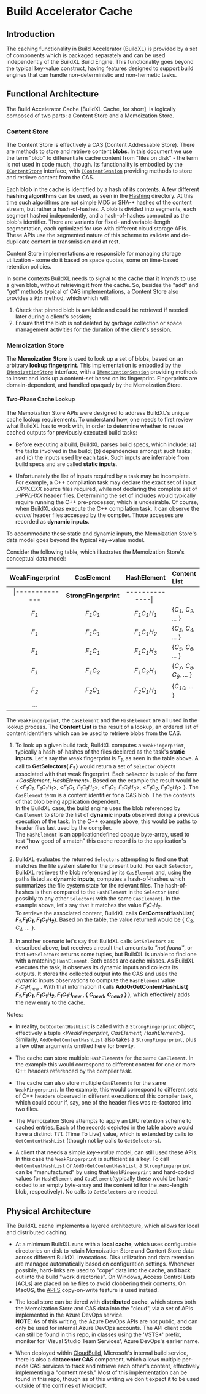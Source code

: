 # Build Accelerator Cache

## Introduction
The caching functionality in Build Accelerator (BuildXL) is provided by a set of components which is packaged separately and can be used independently of the BuildXL Build Engine.  This functionality goes beyond the typical key-value construct, having features designed to support build engines that can handle non-deterministic and non-hermetic tasks.

## Functional Architecture
The Build Accelerator Cache [BuildXL Cache, for short], is logically composed of two parts: a Content Store and a Memoization Store.

### Content Store 
The Content Store is effectively a CAS (Content Addressable Store).  There are methods to store and retrieve content **blobs**.  In this document we use the term "blob" to differentiate cache content from "files on disk" - the term is not used in code much, though.  Its functionality is embodied by the [`IContentStore`](ContentStore\Interfaces\Stores\IContentStore.cs) interface, with [`IContentSession`](ContentStore\Interfaces\Sessions\IContentSession.cs) providing methods to store and retrieve content from the CAS.  

Each **blob** in the cache is identified by a hash of its contents.  A few different **hashing algorithms** can be used, as seen in the [Hashing](\ContentStore\Hashing) directory.  At this time such algorithms are not simple MD5 or SHA-* hashes of the content stream, but rather a hash-of-hashes.  A blob is divided into segments, each segment hashed independently, and a hash-of-hashes computed as the blob's identifier.  There are variants for fixed- and variable-length segmentation, each optimized for use with different cloud storage APIs.  These APIs use the segmented nature of this scheme to validate and de-duplicate content in transmission and at rest.  

Content Store implementations are responsible for managing storage utilization - some do it based on space quotas, some on time-based retention policies.  

In some contexts BuildXL needs to signal to the cache that it _intends_ to use a given blob, without retrieving it from the cache.  So, besides the "add" and "get" methods typical of CAS implementations, a Content Store also provides a `Pin` method, which which will: 
1. Check that pinned blob is available and could be retrieved if needed later during a client's session;
1. Ensure that the blob is not deleted by garbage collection or space management activities for the duration of the client's session. 

### Memoization Store 

The **Memoization Store** is used to look up a set of blobs, based on an arbitrary **lookup fingerprint**.  This implementation is embodied by the [`IMemoizationStore`](MemoizationStore\Interfaces\Sessions) interface, with a [`IMemoizationSession`](MemoizationStore\Interfaces\Sessions\IMemoizationSession.cs) providing methods to insert and look up a content-set based on its fingerprint.  Fingerprints are domain-dependent, and handled opaquely by the Memoization Store.  

#### Two-Phase Cache Lookup
The Memoization Store APIs were designed to address BuildXL's unique cache lookup requirements.  To understand how, one needs to first review what BuildXL has to work with, in order to determine whether to reuse cached outputs for previously executed build tasks:   

- Before executing a build, BuildXL parses build specs, which include: (a) the tasks involved in the build; (b) dependencies amongst such tasks; and (c) the inputs used by each task. Such inputs are inferrable from build specs and are called **static inputs**. 

- Unfortunately the list of inputs required by a task may be incomplete.  For example, a C++ compilation task may declare the exact set of input _*.CPP/*.CXX_ source files required, while not declaring the complete set of _*.HPP/*.HXX_ header files.  Determining the set of includes would typically require running the C++ pre-processor, which is undesirable.  Of course, when BuildXL _does_ execute the C++ compilation task, it can observe the _actual_ header files accessed by the compiler.  Those accesses are recorded as **dynamic inputs**.

To accommodate these static and dynamic inputs, the Memoization Store's data model goes beyond the typical key->value model.  

Consider the following table, which illustrates the Memoization Store's conceptual data model: 

| WeakFingerprint | CasElement | HashElement | Content List |
|:----------------:|:-----------------------------:|:------------------------------------------:|:--------------------------------------|
| &nbsp; \|-------------- | **StrongFingerprint** | --------------\| &nbsp;
| _F<sub>1</sub>_ | _F<sub>1</sub>C<sub>1</sub>_ | _F<sub>1</sub>C<sub>1</sub>H<sub>1</sub>_ | {_C<sub>1</sub>, C<sub>2</sub>, ..._ }|
| _F<sub>1</sub>_ | _F<sub>1</sub>C<sub>1</sub>_ | _F<sub>1</sub>C<sub>1</sub>H<sub>2</sub>_ | {_C<sub>3</sub>, C<sub>4</sub>, ..._ }|
| _F<sub>1</sub>_ | _F<sub>1</sub>C<sub>1</sub>_ | _F<sub>1</sub>C<sub>1</sub>H<sub>3</sub>_ | {_C<sub>5</sub>, C<sub>6</sub>, ..._ }|
| _F<sub>1</sub>_ | _F<sub>1</sub>C<sub>2</sub>_ | _F<sub>1</sub>C<sub>2</sub>H<sub>1</sub>_ | {_C<sub>7</sub>, C<sub>8</sub>, C<sub>9</sub>, ..._ }|
| _F<sub>2</sub>_ | _F<sub>2</sub>C<sub>1</sub>_ | _F<sub>2</sub>C<sub>1</sub>H<sub>1</sub>_ | {_C<sub>10</sub>, ..._ }              |
| ...              |                               |                                            |                                       |

The `WeakFingerprint`, the `CasElement` and the `HashElement` are all used in the lookup process.  The **Content List** is the result of a lookup, an ordered list of content identifiers which can be used to retrieve blobs from the CAS.  

1. To look up a given build task, BuildXL computes a `WeakFingerprint`, typically a hash-of-hashes of the files declared as the task's **static inputs**. Let's say the weak fingerprint is _F<sub>1</sub>_, as seen in the table above.  A call to 
**GetSelectors( _F<sub>1</sub>_ )** 
would return a set of `Selector` objects associated with that weak fingerprint.  Each `Selector` is tuple of the form <_CasElement_, _HashElement_>.  Based on the example the result would be  
{ <_F<sub>1</sub>C<sub>1</sub>_, _F<sub>1</sub>C<sub>1</sub>H<sub>1</sub>_>,
  <_F<sub>1</sub>C<sub>1</sub>_, _F<sub>1</sub>C<sub>1</sub>H<sub>2</sub>_>, 
  <_F<sub>1</sub>C<sub>1</sub>_, _F<sub>1</sub>C<sub>1</sub>H<sub>3</sub>_>,
  <_F<sub>1</sub>C<sub>2</sub>_, _F<sub>1</sub>C<sub>2</sub>H<sub>1</sub>_> }. 
The `CasElement` term is a content identifier for a CAS blob. The the contents of that blob being application dependent.  
In the BuildXL case, the build engine uses the blob referenced by `CasElement` to store the list of **dynamic inputs** observed doing a previous execution of the task.  In the C++ example above, this would be paths to header files last used by the compiler.  
The `HashElement` is an applicationdefined opaque byte-array, used to test "how good of a match" this cache record is to the application's need.

1. BuildXL evaluates the returned `Selectors` attempting to find one that matches the file system state for the present build.  For each `Selector`, BuildXL retrieves the blob referenced by its `CasElement` and, using the paths listed as **dynamic inputs**, computes a hash-of-hashes which summarizes the file system state for the relevant files.  The hash-of-hashes is then compared to the `HashElement` in the `Selector` (and possibly to any other `Selectors` with the same `CasElement`).  In the example above, let's say that it matches the value 
_F<sub>1</sub>C<sub>1</sub>H<sub>2</sub>_.  
To retrieve the associated content, BuildXL calls 
**GetContentHashList(
   _F<sub>1</sub>_,_F<sub>1</sub>C<sub>1</sub>_, 
   _F<sub>1</sub>C<sub>1</sub>H<sub>2</sub>_)**.
Based on the table, the value returned would be 
   { 
     _C<sub>3</sub>, 
     C<sub>4</sub>, ..._ 
   }. 

1. In another scenario let's say that BuildXL calls `GetSelectors` as described above, but receives a result that amounts to _"not found"_, or that `GetSelectors` returns some tuples, but BuildXL is unable to find one with a matching `HashElement`.  Both cases are cache misses. As BuildXL executes the task, it observes its dynamic inputs and collects its outputs. It stores the collected output into the CAS and uses the dynamic inputs observations to compute the `HashElement` value _F<sub>1</sub>C<sub>1</sub>H<sub>new</sub>_ .  With that information it calls 
**AddOrGetContentHashList( 
   _F<sub>1</sub>_,_F<sub>1</sub>C<sub>1</sub>_, 
   _F<sub>1</sub>C<sub>1</sub>H<sub>2</sub>_,
   _F<sub>1</sub>C<sub>1</sub>H<sub>new</sub>_ , 
   { _C<sub>new1</sub>, C<sub>new2</sub>_ } )**,
which effectively adds the new entry to the cache.  

Notes:
  - In reality, `GetContentHashList` is called with a `StrongFingerprint` object, effectively a tuple <_WeakFingerprint, CasElement, HashElement_>).  Similarly, `AddOrGetContentHashList` also takes a `StrongFingerprint`, plus a few other arguments omitted here for brevity.

  - The cache can store multiple `HashElements` for the same `CasElement`.  In the example this would correspond to different content for one or more C++ headers referenced by the compiler task.

  - The cache can also store multiple `CasElements` for the same `WeakFingerprint`.  In the example, this would correspond to different sets of C++ headers observed in different executions of this compiler task, which could occur if, say, one of the header files was re-factored into two files. 

  - The Memoization Store attempts to apply an LRU retention scheme to cached entries.  Each of the records depicted in the table above would have a distinct _TTL_ (Time To Live) value, which is extended by calls to `GetContentHashList` (though not by calls to `GetSelectors`).

  - A client that needs a simple _key->value_ model, can still used these APIs.  In this case the `WeakFingerprint` is sufficient as a key.  To call `GetContentHashList` or `AddOrGetContentHashList`, a `StrongFingerprint` can be "manufactured" by using that `WeakFingerprint` and hard-coded values for `HashElement` and `CasElement`(typically these would be hard-coded to an empty byte-array and the content id for the zero-length blob, respectively). No calls to `GetSelectors` are needed.
  
## Physical Architecture
The BuildXL cache implements a layered architecture, which allows for local and distributed caching.

- At a minimum BuildXL runs with a **local cache**, which uses configurable directories on disk to retain Memoization Store and Content Store data across different BuildXL invocations.  Disk utilization and data retention are managed automatically based on configuration settings.  Whenever possible, hard-links are used to "copy" data into the cache, and back out into the build "work directories".  On Windows, Access Control Lists [ACLs] are placed on he files to avoid clobbering their contents.  On MacOS, the [APFS](https://developer.apple.com/support/apple-file-system/Apple-File-System-Reference.pdf) copy-on-write feature is used instead.

- The local store can be tiered with **distributed cache**, which stores both the Memoization Store and CAS data into the "cloud", via a set of APIs implemented in the Azure DevOps service.  
**NOTE**: As of this writing, the Azure DevOps APIs are not public, and can only be used for internal Azure DevOps accounts.  The API client code can still be found in this repo, in classes using the 'VSTS*' prefix, moniker for 'Visual Studio Team Services', Azure DevOps's earlier name.

- When deployed within [CloudBuild](https://www.microsoft.com/en-us/research/wp-content/uploads/2016/06/q_signed-2.pdf), Microsoft's internal build service, there is also a **datacenter CAS** component, which allows multiple per-node CAS services to track and retrieve each other's content, effectively implementing a "content mesh."  Most of this implementation can be found in this repo, though as of this writing we don't expect it to be used outside of the confines of Microsoft.